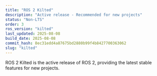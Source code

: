 ```yaml
---
title: "ROS 2 Kilted"
description: "Active release - Recommended for new projects"
status: "Non-LTS"
order: 3
ros_version: "kilted"
last_updated: 2025-08-08
build_date: 2025-08-08
commit_hash: 8ec31edd4a87675bd2880b99f4b8427700363062
slug: "kilted"
---
```


ROS 2 Kilted is the active release of ROS 2, providing the latest stable features for new projects.